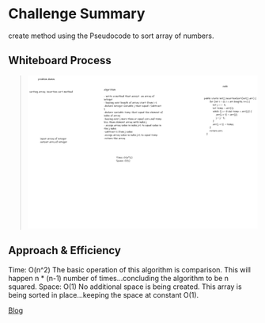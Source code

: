 # Challenge Summary
<!-- Description of the challenge -->
create method using the Pseudocode to sort array of numbers.



## Whiteboard Process
<!-- Embedded whiteboard image -->
> ![img](whiteBord/CC26.png)



## Approach & Efficiency
Time: O(n^2)
The basic operation of this algorithm is comparison. This will happen n * (n-1) number of times…concluding the algorithm to be n squared.
Space: O(1)
No additional space is being created. This array is being sorted in place…keeping the space at constant O(1).

[Blog](https://github.com/AdhamOmari/data-structures-and-algo/blob/InsertionSort/java/InsertionSort/Blog.md)
